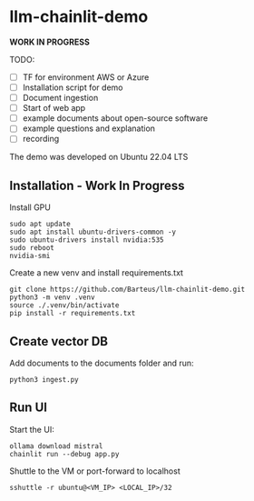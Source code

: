 # llm-chainlit-demo

**WORK IN PROGRESS**

TODO:

- [ ] TF for environment AWS or Azure
- [ ] Installation script for demo
- [ ] Document ingestion
- [ ] Start of web app
- [ ] example documents about open-source software
- [ ] example questions and explanation
- [ ] recording

The demo was developed on Ubuntu 22.04 LTS

## Installation - Work In Progress

Install GPU

```shell
sudo apt update
sudo apt install ubuntu-drivers-common -y
sudo ubuntu-drivers install nvidia:535
sudo reboot
nvidia-smi
```

Create a new venv and install requirements.txt

```shell
git clone https://github.com/Barteus/llm-chainlit-demo.git
python3 -m venv .venv
source ./.venv/bin/activate
pip install -r requirements.txt
```

## Create vector DB

Add documents to the documents folder and run:

```shell
python3 ingest.py
```

## Run UI

Start the UI:

```shell
ollama download mistral
chainlit run --debug app.py
```

Shuttle to the VM or port-forward to localhost

```shell
sshuttle -r ubuntu@<VM_IP> <LOCAL_IP>/32
```
